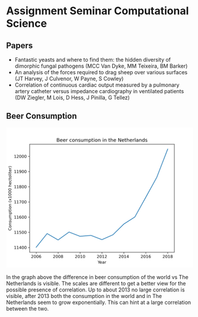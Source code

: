 # Assignment Seminar Computational Science
## Papers
- Fantastic yeasts and where to find them: the hidden diversity of dimorphic fungal pathogens (MCC Van Dyke, MM Teixeira, BM Barker)
-  An analysis of the forces required to drag sheep over various surfaces (JT Harvey, J Culvenor, W Payne, S Cowley)
- Correlation of continuous cardiac output measured by a pulmonary artery catheter versus impedance cardiography in ventilated patients (DW Ziegler, M Lois, D Hess, J Pinilla, G Tellez)

## Beer Consumption
![Beer Consumption](plot.png)

In the graph above the difference in beer consumption of the world vs The Netherlands is visible. The scales are different to get a better view for the possible presence of correlation. Up to about 2013 no large correlation is visible, after 2013 both the consumption in the world and in The Netherlands seem to grow exponentially. This can hint at a large correlation between the two.